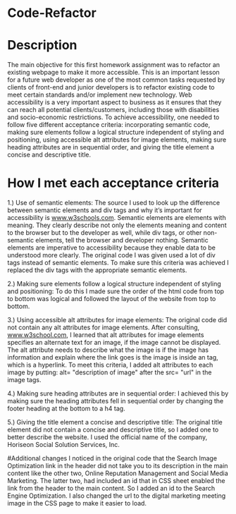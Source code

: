 # Code-Refactor

# Description
The main objective for this first homework assignment was to refactor an existing webpage to make it more accessible. This is an important lesson for a future web developer as one of the most common tasks requested by clients of front-end and junior developers is to refactor existing code to meet certain standards and/or implement new technology. Web accessibility is a very important aspect to business as it ensures that they can reach all potential clients/customers, including those with disabilities and socio-economic restrictions. To achieve accessibility, one needed to follow five different acceptance criteria: incorporating semantic code, making sure elements follow a logical structure independent of styling and positioning, using accessible alt attributes for image elements, making sure heading attributes are in sequential order, and giving the title element a concise and descriptive title. 
# How I met each acceptance criteria
1.) Use of semantic elements:  The source I used to look up the difference between semantic elements and div tags and why it’s important for accessibility is www.w3schools.com.
Semantic elements are elements with meaning. They clearly describe not only the elements meaning and content to the browser but to the developer as well, while div tags, or other non-semantic elements, tell the browser and developer nothing. Semantic elements are imperative to accessibility because they enable data to be understood more clearly. 
The original code I was given used a lot of div tags instead of semantic elements. To make sure this criteria was achieved I replaced the div tags with the appropriate semantic elements. 
  
2.) Making sure elements follow a logical structure independent of styling and positioning: To do this I made sure the order of the html code from top to bottom was logical and followed the layout of the website from top to bottom.

3.) Using accessible alt attributes for image elements: The original code did not contain any alt attributes for image elements. After consulting, www.w3school.com, I learned that alt attributes for image elements specifies an alternate text for an image, if the image cannot be displayed. The alt attribute needs to describe what the image is if the image has information and explain where the link goes is the image is inside an <a> tag, which is a hyperlink. To meet this criteria, I added alt attributes to each image by putting: alt= "description of image" after the src= "url" in the image tags.
  
4.) Making sure heading attributes are in sequential order: I achieved this by making sure the heading attributes fell in sequential order by changing the footer heading at the bottom to a h4 tag. 
  
5.) Giving the title element a concise and descriptive title: The original title element did not contain a concise and descriptive title, so I added one to better describe the website. I used the official name of the company, Horiseon Social Solution Services, Inc. 

#Additional changes 
I noticed in the original code that the Search Image Optimization link in the header did not take you to its description in the main content like the other two,
Online Reputation Management and Social Media Marketing. The latter two, had included an id that in CSS sheet enabled the link from the header to the main content. So I added an id to the Search Engine Optimization.
I also changed the url to the digital marketing meeting image in the CSS page to make it easier to load.
